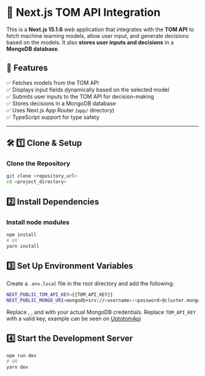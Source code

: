 # 🚀 Next.js TOM API Integration

This is a **Next.js 15.1.6** web application that integrates with the **TOM API** to fetch machine learning models, allow user input, and generate decisions based on the models. It also **stores user inputs and decisions** in a **MongoDB database**.

## 📌 Features

✅ Fetches models from the TOM API  
✅ Displays input fields dynamically based on the selected model  
✅ Submits user inputs to the TOM API for decision-making  
✅ Stores decisions in a MongoDB database  
✅ Uses Next.js App Router (`app/` directory)  
✅ TypeScript support for type safety

---

## 🛠 1️⃣ Clone & Setup

### **Clone the Repository**

```sh
git clone <repository_url>
cd <project_directory>
```

## 2️⃣ Install Dependencies

### **Install node modules**

```sh
npm install
# OR
yarn install
```

## 3️⃣ Set Up Environment Variables

Create a `.env.local` file in the root directory and add the following:

```sh
NEXT_PUBLIC_TOM_API_KEY={{TOM_API_KEY}}
NEXT_PUBLIC_MONGO_URI=mongodb+srv://<username>:<password>@cluster.mongodb.net/<dbname>
```

Replace <username>, <password>, and <dbname> with your actual MongoDB credentials.
Replace `TOM_API_KEY` with a valid key, example can be seen on [UptotomApi](https://docs.up2tom.com/?shell#introduction)

## 4️⃣ Start the Development Server

```sh
npm run dev
# OR
yarn dev
```
